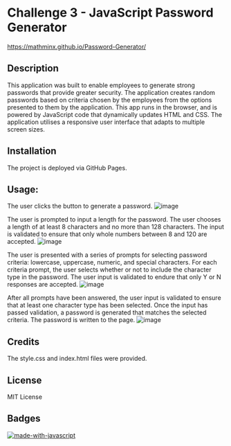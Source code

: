 # Challenge 3 - JavaScript Password Generator

https://mathminx.github.io/Password-Generator/

## Description
This application was built to enable employees to generate strong passwords that provide greater security. The application creates random passwords based on criteria chosen by the employees from the options presented to them by the application. This app runs in the browser, and is powered by JavaScript code that dynamically updates HTML and CSS. The application utilises a responsive user interface that adapts to multiple screen sizes.

## Installation
The project is deployed via GitHub Pages.

## Usage:

The user clicks the button to generate a password.
![image](https://user-images.githubusercontent.com/122234007/216850741-52ee757e-733f-4d43-9e7e-d712a8837543.png)

The user is prompted to input a length for the password. The user chooses a length of at least 8 characters and no more than 128 characters. The input is validated to ensure that only whole numbers between 8 and 120 are accepted. 
![image](https://user-images.githubusercontent.com/122234007/216851271-7a28ae1c-542c-43f6-b92c-0db6fdff1f34.png)

The user is presented with a series of prompts for selecting password criteria: lowercase, uppercase, numeric, and special characters. For each criteria prompt, the user selects whether or not to include the character type in the password. The user input is validated to endure that only Y or N responses are accepted.
![image](https://user-images.githubusercontent.com/122234007/216850854-3d2acb27-4d40-4298-9085-da88eb9aa13e.png)

After all prompts have been answered, the user input is validated to ensure that at least one character type has been selected. Once the input has passed validation, a password is generated that matches the selected criteria. The password is written to the page.
![image](https://user-images.githubusercontent.com/122234007/216851146-4b4c45c6-df30-4378-8843-e57016470bb2.png)

## Credits

The style.css and index.html files were provided.

## License

MIT License

## Badges

[![made-with-javascript](https://img.shields.io/badge/Made%20with-JavaScript-1f425f.svg)](https://www.javascript.com)

